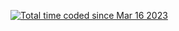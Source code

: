 
<a href="https://wakatime.com/@10313d80-a9bb-425f-918f-b72fd8285dc4"><img src="https://wakatime.com/badge/user/10313d80-a9bb-425f-918f-b72fd8285dc4.svg" alt="Total time coded since Mar 16 2023" /></a>
